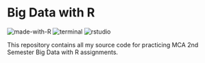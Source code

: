 # Big Data with R
![made-with-R](https://img.shields.io/badge/Made%20with-R-0078D4.svg)
![terminal](https://img.shields.io/badge/Windows%20Terminal-4D4D4D?logo=windows%20terminal&logoColor=white)
![rstudio](https://img.shields.io/badge/RStudio-75AADB?logo=RStudio&logoColor=white)

This repository contains all my source code for practicing MCA 2nd Semester Big Data with R assignments.